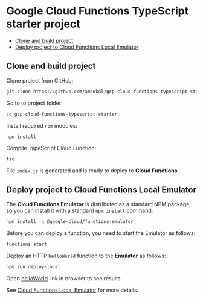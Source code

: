 # Google Cloud Functions TypeScript starter project

<!-- TOC -->

- [Clone and build project](#clone-and-build-project)
- [Deploy project to Cloud Functions Local Emulator](#deploy-project-to-cloud-functions-local-emulator)

<!-- /TOC -->

## Clone and build project

Clone project from GitHub:

```bash
git clone https://github.com/amsokol/gcp-cloud-functions-typescript-starter.git
```

Go to to project folder:

```bash
cd gcp-cloud-functions-typescript-starter
```

Install required `npm` modules:

```bash
npm install
```

Compile TypeScript Cloud Function:

```bash
tsc
```

File `index.js` is generated and is ready to deploy to **Cloud Functions**

## Deploy project to Cloud Functions Local Emulator

The **Cloud Functions Emulator** is distributed as a standard NPM package, so you can install it with a standard `npm install` command:

```bash
npm install -g @google-cloud/functions-emulator
```

Before you can deploy a function, you need to start the Emulator as follows:

```bash
functions start
```

Deploy an HTTP `helloWorld` function to the **Emulator** as follows:

```bash
npm run deploy-local
```

Open [helloWorld](http://localhost:8010/amsokol-me/us-central1/helloWorld) link in browser to see results.

See [Cloud Functions Local Emulator](https://cloud.google.com/functions/docs/emulator) for more details.
